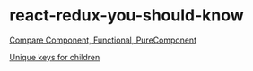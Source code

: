 # react-redux-you-should-know

[Compare Component, Functional, PureComponent](https://github.com/benweizhu/react-redux-you-should-know/tree/master/component-functional-pure-component)

[Unique keys for children](https://github.com/benweizhu/react-redux-you-should-know/tree/master/unique-keys-for-children)